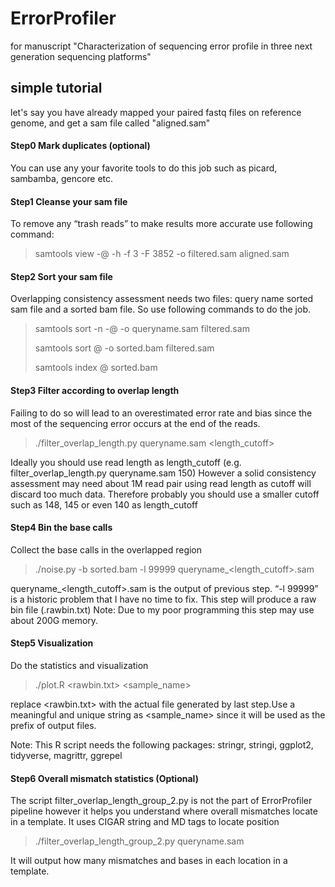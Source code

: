 # ErrorProfiler
for manuscript "Characterization of sequencing error profile in three next generation sequencing platforms"

## simple tutorial

let's say you have already mapped your paired fastq files on reference genome, and get a sam file called "aligned.sam"

#### Step0 Mark duplicates (optional)

You can use any your favorite tools to do this job such as picard, sambamba, gencore etc.

#### Step1 Cleanse your sam file

To remove any “trash reads” to make results more accurate use following command:


> samtools view -@ <threads> -h -f 3 -F 3852 -o filtered.sam aligned.sam


#### Step2 Sort your sam file

Overlapping consistency assessment needs two files: query name sorted sam file and a sorted bam file. So use following commands to do the job.

> samtools sort -n -@ <threads> -o queryname.sam filtered.sam
> 
> samtools sort @ <threads> -o sorted.bam filtered.sam
> 
> samtools index @ <threads> sorted.bam


#### Step3 Filter according to overlap length

Failing to do so will lead to an overestimated error rate and bias since the most of the sequencing error occurs at the end of the reads.

> ./filter_overlap_length.py queryname.sam <length_cutoff>


Ideally you should use read length as length_cutoff (e.g. filter\_overlap\_length.py queryname.sam 150) However a solid consistency assessment may need about 1M read pair using read length as cutoff will discard too much data. Therefore probably you should use a smaller cutoff such as 148, 145 or even 140 as length_cutoff

#### Step4 Bin the base calls

Collect the base calls in the overlapped region

> ./noise.py -b sorted.bam -l 99999 queryname_<length_cutoff>.sam


queryname_<length_cutoff>.sam is the output of previous step. “-l 99999” is a historic problem that I have no time to fix. This step will produce a raw bin file (.rawbin.txt)
Note: Due to my poor programming this step may use about 200G memory.

#### Step5 Visualization

Do the statistics and visualization
> ./plot.R <rawbin.txt> <sample_name>

replace <rawbin.txt> with the actual file generated by last step.Use a meaningful and unique string as <sample_name> since it will be used as the prefix of output files.

Note: This R script needs the following packages: stringr, stringi, ggplot2, tidyverse, magrittr, ggrepel


#### Step6 Overall mismatch statistics (Optional)

The script filter\_overlap\_length_group_2.py is not the part of ErrorProfiler pipeline however it helps you understand where overall mismatches locate in a template. It uses CIGAR string and MD tags to locate position

> ./filter_overlap_length_group_2.py queryname.sam

It will output how many mismatches and bases in each location in a template.
